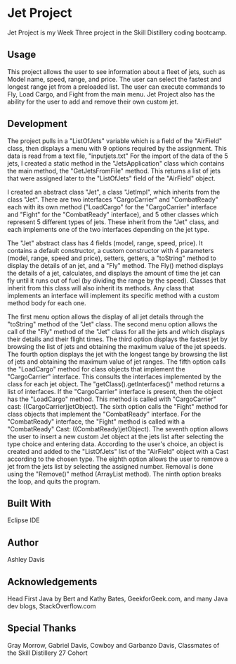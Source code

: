 <h1>Jet Project</h2>
Jet Project is my Week Three project in the Skill Distillery coding bootcamp.

<h2>Usage</h2>
This project allows the user to see information about a fleet of jets, such as Model name, speed, range, and price.
The user can select the fastest and longest range jet from a preloaded list.
The user can execute commands to Fly, Load Cargo, and Fight from the main menu.
Jet Project also has the ability for the user to add and remove their own custom jet.

<h2>Development</h2>
The project pulls in a "ListOfJets" variable which is a field of the "AirField" class, then displays a menu with 9 options required by the assignment.
This data is read from a text file, "inputjets.txt"
For the import of the data of the 5 jets, I created a static method in the "JetsApplication" class which contains the main method,
the "GetJetsFromFile" method. This returns a list of jets that were assigned later to the "ListOfJets" field of the "AirField" object.

I created an abstract class "Jet", a class "JetImpl", which inherits from the class "Jet".
There are two interfaces "CargoCarrier" and "CombatReady" each with its own method ("LoadCargo" for the "CargoCarrier" interface and "Fight" for the "CombatReady" interface), and 5 other classes which represent 5 different types of jets. These inherit from the "Jet" class, and each implements one of the two interfaces depending on the jet type.

The "Jet" abstract class has 4 fields (model, range, speed, price). It contains a default constructor, a custom constructor with 4 parameters (model, range, speed and price), setters, getters, a "toString" method to display the details of an jet, and a "Fly" method. The Fly() method displays the details of a jet, calculates, and displays the amount of time the jet can fly until it runs out of fuel (by dividing the range by the speed). 
Classes that inherit from this class will also inherit its methods.
Any class that implements an interface will implement its specific method with a custom method body for each one.

The first menu option allows the display of all jet details through the "toString" method of the "Jet" class.
The second menu option allows the call of the "Fly" method of the "Jet" class for all the jets and which displays their details and their flight times.
The third option displays the fastest jet by browsing the list of jets and obtaining the maximum value of the jet speeds.
The fourth option displays the jet with the longest tange by browsing the list of jets and obtaining the maximum value of jet ranges.
The fifth option calls the "LoadCargo" method for class objects that implement the "CargoCarrier" interface.
This consults the interfaces implemented by the class for each jet object. The "getClass().getInterfaces()" method returns a list of interfaces.
If the "CargoCarrier" interface is present, then the object has the "LoadCargo" method. This method is called with "CargoCarrier" cast: ((CargoCarrier)jetObject).
The sixth option calls the "Fight" method for class objects that implement the "CombatReady" interface.
For the "CombatReady" interface, the "Fight" method is called with a "CombatReady" Cast: ((CombatReady)jetObject).
The seventh option allows the user to insert a new custom Jet object at the jets list after selecting the type choice and entering data.
According to the user's choice, an object is created and added to the "ListOfJets" list of the "AirField" object with a Cast according to the chosen type.
The eighth option allows the user to remove a jet from the jets list by selecting the assigned number. Removal is done using the "Remove()" method (ArrayList method).
The ninth option breaks the loop, and quits the program.

<h2>Built With</h2>
Eclipse IDE

<h2>Author</h2>
Ashley Davis

<h2>Acknowledgements</h2>
Head First Java by Bert and Kathy Bates,
GeekforGeek.com, and many Java dev blogs,
StackOverflow.com

<h2>Special Thanks</h2>
Gray Morrow,
Gabriel Davis,
Cowboy and Garbanzo Davis,
Classmates of the Skill Distillery 27 Cohort
